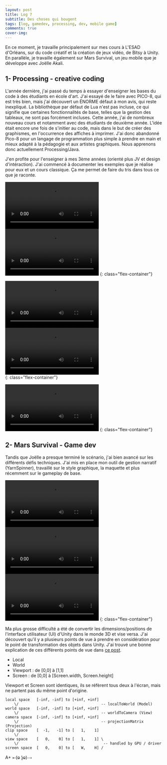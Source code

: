 ```yaml
---
layout: post
title: Log 7 
subtitle: Des choses qui bougent 
tags: [log, gamedev, processing, dev, mobile game]
comments: true
cover-img: 
---
```


En ce moment, je travaille principalement sur mes cours à L'ESAD d'Orléans, sur du code créatif et la création de jeux vidéo, de Bitsy à Unity. En parallèle, je travaille également sur Mars Survival, un jeu mobile que je développe avec Joëlle Akali.

## 1- Processing - creative coding
L'année dernière, j'ai passé du temps à essayer d'enseigner les bases du code à des étudiants en école d'art. J'ai essayé de le faire avec PICO-8, qui est très bien, mais j'ai découvert un ÉNORME défaut à mon avis, qui reste inexpliqué. La bibliothèque par défaut de Lua n'est pas incluse, ce qui signifie que certaines fonctionnalités de base, telles que la gestion des tableaux, ne sont pas forcément incluses. 
Cette année, j'ai de nombreux nouveau cours et notamment avec des étudiants de deuxième année. L'idée était encore une fois de s'initier au code, mais dans le but de créer des graphismes, en l'occurrence des affiches à imprimer. J'ai donc abandonné Pico-8 pour un langage de programmation plus simple à prendre en main et mieux adapté à la pédagogie et aux artistes graphiques. Nous apprenons donc actuellement Processing/Java.

J'en profite pour l'enseigner à mes 3ème années (orienté plus JV et design d'intéraction).  J'ai commencé à documenter les exemples que je réalise pour eux et un cours classique. Ça me permet de faire du tris dans tous ce que je raconte. 

![video1](/assets/postsAssets/logs/7/1.mov) ![video2](/assets/postsAssets/logs/7/2.mov) 
{: class="flex-container"}
	  
![video3](/assets/postsAssets/logs/7/3.mov) ![video4](/assets/postsAssets/logs/7/4.mov)  
{: class="flex-container"}
	  
![video5](/assets/postsAssets/logs/7/5.mov) {: class="flex-container"}

  
## 2- Mars Survival - Game dev 

Tandis que Joëlle a presque terminé le scénario, j'ai bien avancé sur les différents défis techniques. J'ai mis en place mon outil de gestion narratif (YarnSpinner), travaillé sur le style graphique, la maquette et plus récemment sur le gameplay de base.

![video1](/assets/postsAssets/logs/7/6.mp4) ![video2](/assets/postsAssets/logs/7/7.mp4) ![video2](/assets/postsAssets/logs/7/8.mp4) {: class="flex-container"}   

Ma plus grosse difficulté a été de convertir les dimensions/positions de l'interface utilisateur (UI) d'Unity dans le monde 3D et vise versa. J'ai découvert qu'il y a plusieurs points de vue à prendre en considération pour le point de transformation des objets dans Unity. J'ai trouvé une bonne explication de ces différents points de vue dans [ce post](https://discussions.unity.com/t/screen-vs-viewport-what-is-the-difference/28673/2).

- Local
- World
- Viewport : de [0,0] à [1,1]
- Screen : de [0,0] à [Screen.width, Screen.height]

Viewport et Screen sont identiques, ils se réfèrent tous deux à l'écran, mais ne partent pas du même point d'origine.

```
local space   [-inf, -inf] to [+inf, +inf]
    \/                                     -- localToWorld (Model)
world space   [-inf, -inf] to [+inf, +inf]
    \/                                     -- worldToCamera (View)
camera space  [-inf, -inf] to [+inf, +inf]
    \/                                     -- projectionMatrix (Projection)
clip space    [  -1,   -1] to [   1,    1]
    \/                                     
view space    [   0,    0] to [   1,    1] \
    \/                                      -- handled by GPU / driver
screen space  [   0,    0] to [   W,    H] /
```

A+
⤜(ⱺ ʖ̯ⱺ)⤏